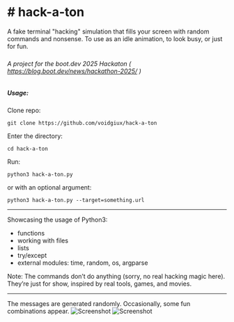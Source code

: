 # \# hack-a-ton

A fake terminal "hacking" simulation that fills your screen with random commands and nonsense. To use as an idle animation, to look busy, or just for fun.

##### 

###### A project for the boot.dev 2025 Hackaton ( https://blog.boot.dev/news/hackathon-2025/ )

##### 

##### Usage:

Clone repo: 

```git clone https://github.com/voidgiux/hack-a-ton```

Enter the directory: 

```cd hack-a-ton```

Run: 

```python3 hack-a-ton.py```

or with an optional argument: 

```python3 hack-a-ton.py --target=something.url```

---

Showcasing the usage of Python3: 

- functions
- working with files
- lists
- try/except
- external modules: time, random, os, argparse

Note:
The commands don’t do anything (sorry, no real hacking magic here).
They’re just for show, inspired by real tools, games, and movies.

---
The messages are generated randomly. Occasionally, some fun combinations appear.
![Screenshot](img/title.png)
![Screenshot](img/sample.png)


